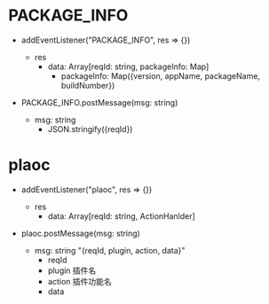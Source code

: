 # PACKAGE_INFO

- addEventListener("PACKAGE_INFO", res => {})
  - res
    - data: Array[reqId: string, packageInfo: Map]
      - packageInfo: Map({version, appName, packageName, buildNumber})
      
- PACKAGE_INFO.postMessage(msg: string)
  - msg: string
    - JSON.stringify({reqId})

# plaoc

- addEventListener("plaoc", res => {})
  - res
    - data: Array[reqId: string, ActionHanlder]
      
- plaoc.postMessage(msg: string)
  - msg: string "{reqId, plugin, action, data}"
    - reqId
    - plugin 插件名
    - action 插件功能名
    - data